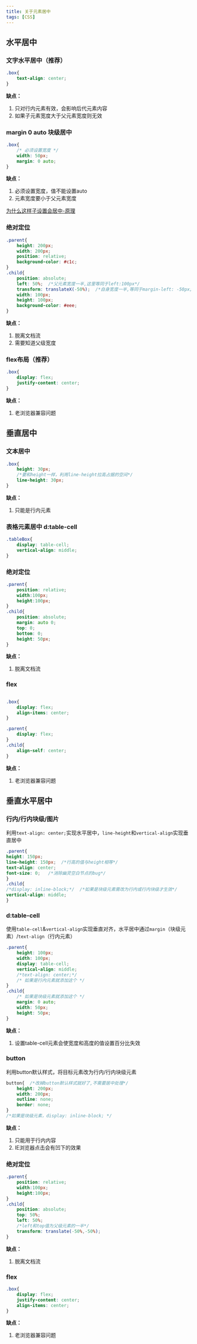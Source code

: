 ```yaml
---
title: 关于元素居中
tags: [CSS]
---
```



## 水平居中

### 文字水平居中（推荐）
```css
.box{
    text-align: center;
}
```
**缺点：**
1. 只对行内元素有效，会影响后代元素内容
2. 如果子元素宽度大于父元素宽度则无效

### margin 0 auto 块级居中

```css
.box{
    /* 必须设置宽度 */
    width: 50px; 
    margin: 0 auto;
}
```

**缺点：**
1. 必须设置宽度，值不能设置auto
2. 元素宽度要小于父元素宽度

[为什么这样子设置会居中-原理](https://www.w3.org/TR/CSS21/visudet.html#Computing_widths_and_margins)

### 绝对定位

```css
.parent{
    height: 200px;
    width: 200px; 
    position: relative;
    background-color: #c1c;
}
.child{
    position: absolute;
    left: 50%;  /*父元素宽度一半,这里等同于left:100px*/
    transform: translateX(-50%);  /*自身宽度一半,等同于margin-left: -50px;*/
    width: 100px;
    height: 100px;
    background-color: #eee;
}
```

**缺点：**
1. 脱离文档流
2. 需要知道父级宽度

### flex布局（推荐）

```css
.box{
    display: flex;
    justify-content: center;
}
```

**缺点：**
1. 老浏览器兼容问题

## 垂直居中

### 文本居中
```css
.box{
    height: 30px;
    /*要和height一样，利用line-height拉高占据的空间*/
    line-height: 30px;  
}
```

**缺点：**
1. 只能是行内元素

### 表格元素居中 d:table-cell

```css
.tableBox{
    display: table-cell;
    vertical-align: middle;
}
```
### 绝对定位

```css
.parent{
    position: relative;
    width:100px;
    height:100px;
}
.child{
    position: absolute;
    margin: auto 0;
    top: 0;
    bottom: 0;
    height: 50px;
}
```

**缺点：**
1. 脱离文档流

### flex

```css

.box{
    display: flex;
    align-items: center;
}
```
```css
.parent{
    display: flex;
}
.child{
    align-self: center;
}
```
**缺点：**
1. 老浏览器兼容问题

## 垂直水平居中

### 行内/行内块级/图片

利用`text-align: center;`实现水平居中，`line-height`和`vertical-align`实现垂直居中

```css
.parent{
height: 150px;
line-height: 150px;  /*行高的值与height相等*/
text-align: center;
font-size: 0;   /*消除幽灵空白节点的bug*/
}
.child{
/*display: inline-block;*/  /*如果是块级元素需改为行内或行内块级才生效*/
vertical-align: middle;
}

```

### d:table-cell

使用`table-cell`&`vertical-align`实现垂直对齐，水平居中通过`margin`（块级元素）/`text-align`（行内元素）

```css
.parent{
    height: 100px;
    width: 100px;
    display: table-cell;
    vertical-align: middle;
    /*text-align: center;*/   
    /* 如果是行内元素就添加这个 */
}
.child{
    /* 如果是块级元素就添加这个 */
    margin: 0 auto;
    width: 50px;
    height: 50px;
}

```

**缺点：**
1. 设置table-cell元素会使宽度和高度的值设置百分比失效

### button

利用button默认样式，将目标元素改为行内/行内块级元素

```css
button{  /*改掉button默认样式就好了,不需要居中处理*/
    height: 200px;
    width: 200px;
    outline: none;
    border: none;
}
/*如果是块级元素，display: inline-block; */
```
**缺点：**
1. 只能用于行内内容
2. IE浏览器点击会有凹下的效果

### 绝对定位

```css
.parent{
    position: relative;
    width:100px;
    height:100px;
}
.child{
    position: absolute;
    top: 50%;
    left: 50%;
    /*left和top值为父级元素的一半*/
    transform: translate(-50%,-50%); 
}
```

**缺点：**
1. 脱离文档流

### flex

```css
.box{
    display: flex;
    justify-content: center;
    align-items: center;
}
```

**缺点：**
1. 老浏览器兼容问题


